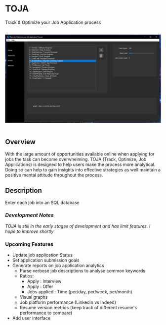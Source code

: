 # TOJA
Track &amp; Optimize your Job Application process

<br>
<div align="center">
<img src="assets/home_screenshot.png">
</div>
<br>

## Overview
With the large amount of opportunities available online when applying for jobs the task can become overwhelming.
TOJA (Track, Optimize, Job Applications) is designed to help users make the process more analytical.  Doing so can help
to gain insights into effective strategies as well maintain a positive mental attitude throughout the process.

## Description
Enter each job into an SQL database 

### _Development Notes_
_TOJA is still in the early stages of development and has limit features.  I hope to improve shortly_

### Upcoming Features
+ Update job application Status
+ Set application submission goals 
+ Generate reports on job application analytics
  + Parse verbose job descriptions to analyse common keywords
  + Ratios:
    + Apply : Interview
    + Apply : Offer
    + Jobs applied : Time (per/day, per/week, per/month)
  + Visual graphs
  + Job platform performance (Linkedin vs Indeed)
  + Resume version metrics (keep track of different resume's performance to compare)
+ Add user interface 


